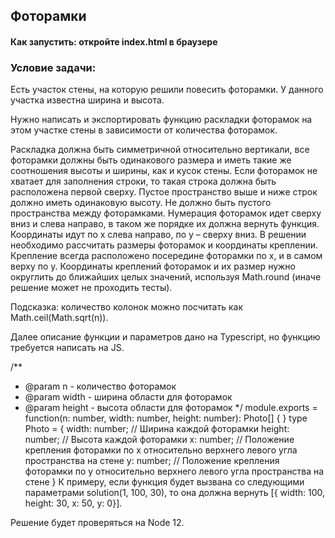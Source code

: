 ## Фоторамки

#### Как запустить: откройте index.html в браузере

### Условие задачи:

Есть участок стены, на которую решили повесить фоторамки. У данного участка известна ширина и высота.

Нужно написать и экспортировать функцию раскладки фоторамок на этом участке стены в зависимости от количества фоторамок.

Раскладка должна быть симметричной относительно вертикали, все фоторамки должны быть одинакового размера и иметь такие же соотношения высоты и ширины, как и кусок стены. Если фоторамок не хватает для заполнения строки, то такая строка должна быть расположена первой сверху. Пустое пространство выше и ниже строк должно иметь одинаковую высоту. Не должно быть пустого пространства между фоторамками.
Нумерация фоторамок идет сверху вниз и слева направо, в таком же порядке их должна вернуть функция. Координаты идут по x слева направо, по y – сверху вниз. В решении необходимо рассчитать размеры фоторамок и координаты креплении. Крепление всегда расположено посередине фоторамки по x, и в самом верху по y. Координаты креплений фоторамок и их размер нужно округлить до ближайших целых значений, используя Math.round (иначе решение может не проходить тесты).

Подсказка: количество колонок можно посчитать как Math.ceil(Math.sqrt(n)).

Далее описание функции и параметров дано на Typescript, но функцию требуется написать на JS.

/**
 * @param n - количество фоторамок
 * @param width - ширина области для фоторамок
 * @param height - высота области для фоторамок
 */
module.exports = function(n: number, width: number, height: number): Photo[] {
}
type Photo = {
    width: number; // Ширина каждой фоторамки
    height: number;  // Высота каждой фоторамки
    x: number; // Положение крепления фоторамки по x относительно верхнего левого угла пространства на стене
    y: number; // Положение крепления фоторамки по y относительно верхнего левого угла пространства на стене
}
К примеру, если функция будет вызвана со следующими параметрами solution(1, 100, 30), то она должна вернуть [{ width: 100, height: 30, x: 50, y: 0}].

Решение будет проверяться на Node 12.